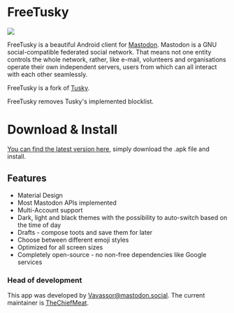 # FreeTusky

![](/fastlane/metadata/android/en-US/images/icon.png)

FreeTusky is a beautiful Android client for [Mastodon](https://github.com/tootsuite/mastodon). Mastodon is a GNU social-compatible federated social network. That means not one entity controls the whole network, rather, like e-mail, volunteers and organisations operate their own independent servers, users from which can all interact with each other seamlessly.

FreeTusky is a fork of [Tusky](https://github.com/tuskyapp/Tusky).

FreeTusky removes Tusky's implemented blocklist.

# Download & Install

[You can find the latest version here](https://github.com/TheChiefMeat/FreeTusky/releases), simply download the .apk file and install.

## Features

- Material Design
- Most Mastodon APIs implemented
- Multi-Account support
- Dark, light and black themes with the possibility to auto-switch based on the time of day
- Drafts - compose toots and save them for later
- Choose between different emoji styles 
- Optimized for all screen sizes
- Completely open-source - no non-free dependencies like Google services


### Head of development

This app was developed by [Vavassor@mastodon.social](https://mastodon.social/@Vavassor).
The current maintainer is [TheChiefMeat](https://github.com/thechiefmeat).

### 
